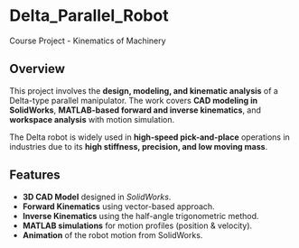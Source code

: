 # Delta_Parallel_Robot
Course Project - Kinematics of Machinery

##  Overview

This project involves the **design, modeling, and kinematic analysis** of a Delta-type parallel manipulator.
The work covers **CAD modeling in SolidWorks**, **MATLAB-based forward and inverse kinematics**, and **workspace analysis** with motion simulation.

The Delta robot is widely used in **high-speed pick-and-place** operations in industries due to its **high stiffness, precision, and low moving mass**.


##  Features

* **3D CAD Model** designed in *SolidWorks*.
* **Forward Kinematics** using vector-based approach.
* **Inverse Kinematics** using the half-angle trigonometric method.
* **MATLAB simulations** for motion profiles (position & velocity).
* **Animation** of the robot motion from SolidWorks.
